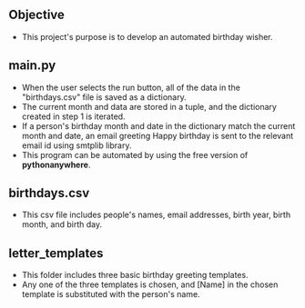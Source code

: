 ## Objective
- This project's purpose is to develop an automated birthday wisher.

## main.py
- When the user selects the run button, all of the data in the "birthdays.csv" file is saved as a dictionary.
- The current month and data are stored in a tuple, and the dictionary created in step 1 is iterated.
- If a person's birthday month and date in the dictionary match the current month and date, an email greeting Happy birthday is sent to the relevant email id using smtplib library.
- This program can be automated by using the free version of **pythonanywhere**.

## birthdays.csv
- This csv file includes people's names, email addresses, birth year, birth month, and birth day.

## letter_templates
- This folder includes three basic birthday greeting templates.
- Any one of the three templates is chosen, and [Name] in the chosen template is substituted with the person's name.
